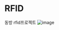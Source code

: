 # RFID
동방 rfid프로젝트
![image](https://user-images.githubusercontent.com/108794308/224241919-d4324660-380a-47fc-a669-bbbf9c78518c.png)

